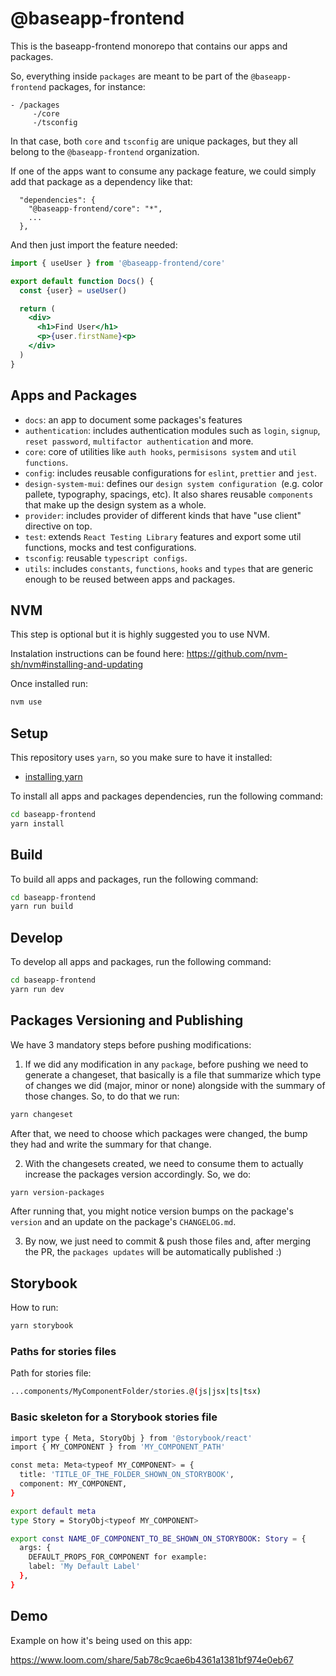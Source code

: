 # @baseapp-frontend

This is the baseapp-frontend monorepo that contains our apps and packages.

So, everything inside `packages` are meant to be part of the `@baseapp-frontend` packages, for instance:

```
- /packages
     -/core
     -/tsconfig
```

In that case, both `core` and `tsconfig` are unique packages, but they all belong to the `@baseapp-frontend` organization.

If one of the apps want to consume any package feature, we could simply add that package as a dependency like that:

```
  "dependencies": {
    "@baseapp-frontend/core": "*",
    ...
  },
```

And then just import the feature needed:

```jsx
import { useUser } from '@baseapp-frontend/core'

export default function Docs() {
  const {user} = useUser()

  return (
    <div>
      <h1>Find User</h1>
      <p>{user.firstName}<p>
    </div>
  )
}
```

## Apps and Packages

- `docs`: an app to document some packages's features
- `authentication`: includes authentication modules such as `login`, `signup`, `reset password`, `multifactor authentication` and more.
- `core`: core of utilities like `auth hooks`, `permisisons system` and `util functions`.
- `config`: includes reusable configurations for `eslint`, `prettier` and `jest`.
- `design-system-mui`: defines our `design system configuration `(e.g. color pallete, typography, spacings, etc). It also shares reusable `components` that make up the design system as a whole.
- `provider`: includes provider of different kinds that have "use client" directive on top.
- `test`: extends `React Testing Library` features and export some util functions, mocks and test configurations.
- `tsconfig`: reusable `typescript configs`.
- `utils`: includes `constants`, `functions`, `hooks` and `types` that are generic enough to be reused between apps and packages.

## NVM

This step is optional but it is highly suggested you to use NVM.

Instalation instructions can be found here: https://github.com/nvm-sh/nvm#installing-and-updating

Once installed run:

```bash
nvm use
```

## Setup

This repository uses `yarn`, so you make sure to have it installed:

- [installing yarn](https://yarnpkg.com/en/docs/install)

To install all apps and packages dependencies, run the following command:

```bash
cd baseapp-frontend
yarn install
```

## Build

To build all apps and packages, run the following command:

```bash
cd baseapp-frontend
yarn run build
```

## Develop

To develop all apps and packages, run the following command:

```bash
cd baseapp-frontend
yarn run dev
```

## Packages Versioning and Publishing

We have 3 mandatory steps before pushing modifications:

1. If we did any modification in any `package`, before pushing we need to generate a changeset, that basically is a file that summarize which type of changes we did (major, minor or none) alongside with the summary of those changes. So, to do that we run:

```bash
yarn changeset
```

After that, we need to choose which packages were changed, the bump they had and write the summary for that change.

2. With the changesets created, we need to consume them to actually increase the packages version accordingly. So, we do:

```bash
yarn version-packages
```

After running that, you might notice version bumps on the package's `version` and an update on the package's `CHANGELOG.md`.

3. By now, we just need to commit & push those files and, after merging the PR, the `packages updates` will be automatically published :)

## Storybook

How to run:

```bash
yarn storybook
```

### Paths for stories files

Path for stories file:

```bash
...components/MyComponentFolder/stories.@(js|jsx|ts|tsx)
```

### Basic skeleton for a Storybook stories file

```bash
import type { Meta, StoryObj } from '@storybook/react'
import { MY_COMPONENT } from 'MY_COMPONENT_PATH'

const meta: Meta<typeof MY_COMPONENT> = {
  title: 'TITLE_OF_THE_FOLDER_SHOWN_ON_STORYBOOK',
  component: MY_COMPONENT,
}

export default meta
type Story = StoryObj<typeof MY_COMPONENT>

export const NAME_OF_COMPONENT_TO_BE_SHOWN_ON_STORYBOOK: Story = {
  args: {
    DEFAULT_PROPS_FOR_COMPONENT for example:
    label: 'My Default Label'
  },
}
```

## Demo

Example on how it's being used on this app:

https://www.loom.com/share/5ab78c9cae6b4361a1381bf974e0eb67
